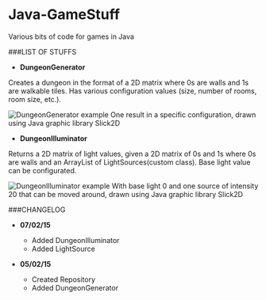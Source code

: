 # Java-GameStuff
Various bits of code for games in Java

###LIST OF STUFFS

* **DungeonGenerator**

Creates a dungeon in the format of a 2D matrix where 0s are walls and 1s are walkable tiles.
Has various configuration values (size, number of rooms, room size, etc.).

![DungeonGenerator example](http://i.gyazo.com/e4281665a98b4df64da869207200eb30.png)
One result in a specific configuration, drawn using Java graphic library Slick2D

* **DungeonIlluminator**

Returns a 2D matrix of light values, given a 2D matrix of 0s and 1s where 0s are walls and an ArrayList of LightSources(custom class). Base light value can be configurated.

![DungeonIlluminator example](http://i.gyazo.com/140639406b0a434124da6e843d9bc943.gif)
With base light 0 and one source of intensity 20 that can be moved around, drawn using Java graphic library Slick2D

###CHANGELOG
* **07/02/15**

  * Added DungeonIlluminator
  * Added LightSource
  
* **05/02/15**
  
  * Created Repository
  * Added DungeonGenerator
